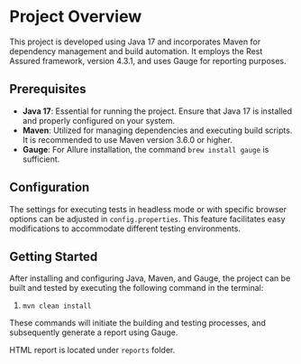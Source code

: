 # Project Overview

This project is developed using Java 17 and incorporates Maven for dependency management and build automation. It employs the Rest Assured framework, version 4.3.1, and uses Gauge for reporting purposes.

## Prerequisites

- **Java 17**: Essential for running the project. Ensure that Java 17 is installed and properly configured on your system.
- **Maven**: Utilized for managing dependencies and executing build scripts. It is recommended to use Maven version 3.6.0 or higher.
- **Gauge**: For Allure installation, the command `brew install gauge` is sufficient.

## Configuration

The settings for executing tests in headless mode or with specific browser options can be adjusted in `config.properties`. This feature facilitates easy modifications to accommodate different testing environments.

## Getting Started

After installing and configuring Java, Maven, and Gauge, the project can be built and tested by executing the following command in the terminal:

1. `mvn clean install`

These commands will initiate the building and testing processes, and subsequently generate a report using Gauge.

HTML report is located under `reports` folder.
